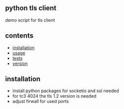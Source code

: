 ## python tls client
demo script for tls client

## contents
* [installation](#installation)
* [usage](#usage)
* [tests](#tests)
* [version](#version)

## installation
* install python packages for socketio and ssl needed 
* for tc3 4024 the tls 1.2 version is needed
* adjust firwall for used ports
